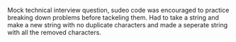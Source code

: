 Mock technical interview question, sudeo code was encouraged to practice breaking down problems before
tackeling them. Had to take a string and make a new string with no duplicate characters and made a seperate
string with all the removed characters.
